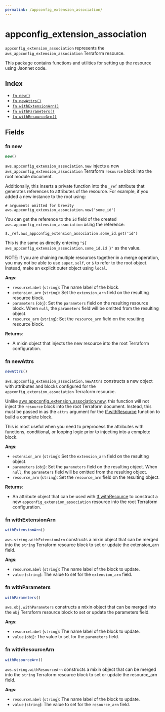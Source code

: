 ```yaml
---
permalink: /appconfig_extension_association/
---
```


# appconfig_extension_association

`appconfig_extension_association` represents the `aws_appconfig_extension_association` Terraform resource.



This package contains functions and utilities for setting up the resource using Jsonnet code.


## Index

* [`fn new()`](#fn-new)
* [`fn newAttrs()`](#fn-newattrs)
* [`fn withExtensionArn()`](#fn-withextensionarn)
* [`fn withParameters()`](#fn-withparameters)
* [`fn withResourceArn()`](#fn-withresourcearn)

## Fields

### fn new

```ts
new()
```


`aws.appconfig_extension_association.new` injects a new `aws_appconfig_extension_association` Terraform `resource`
block into the root module document.

Additionally, this inserts a private function into the `_ref` attribute that generates references to attributes of the
resource. For example, if you added a new instance to the root using:

    # arguments omitted for brevity
    aws.appconfig_extension_association.new('some_id')

You can get the reference to the `id` field of the created `aws.appconfig_extension_association` using the reference:

    $._ref.aws_appconfig_extension_association.some_id.get('id')

This is the same as directly entering `"${ aws_appconfig_extension_association.some_id.id }"` as the value.

NOTE: if you are chaining multiple resources together in a merge operation, you may not be able to use `super`, `self`,
or `$` to refer to the root object. Instead, make an explicit outer object using `local`.

**Args**:
  - `resourceLabel` (`string`): The name label of the block.
  - `extension_arn` (`string`): Set the `extension_arn` field on the resulting resource block.
  - `parameters` (`obj`): Set the `parameters` field on the resulting resource block. When `null`, the `parameters` field will be omitted from the resulting object.
  - `resource_arn` (`string`): Set the `resource_arn` field on the resulting resource block.

**Returns**:
- A mixin object that injects the new resource into the root Terraform configuration.


### fn newAttrs

```ts
newAttrs()
```


`aws.appconfig_extension_association.newAttrs` constructs a new object with attributes and blocks configured for the `appconfig_extension_association`
Terraform resource.

Unlike [aws.appconfig_extension_association.new](#fn-new), this function will not inject the `resource`
block into the root Terraform document. Instead, this must be passed in as the `attrs` argument for the
[tf.withResource](https://github.com/tf-libsonnet/core/tree/main/docs#fn-withresource) function to build a complete block.

This is most useful when you need to preprocess the attributes with functions, conditional, or looping logic prior to
injecting into a complete block.

**Args**:
  - `extension_arn` (`string`): Set the `extension_arn` field on the resulting object.
  - `parameters` (`obj`): Set the `parameters` field on the resulting object. When `null`, the `parameters` field will be omitted from the resulting object.
  - `resource_arn` (`string`): Set the `resource_arn` field on the resulting object.

**Returns**:
  - An attribute object that can be used with [tf.withResource](https://github.com/tf-libsonnet/core/tree/main/docs#fn-withresource) to construct a new `appconfig_extension_association` resource into the root Terraform configuration.


### fn withExtensionArn

```ts
withExtensionArn()
```

`aws.string.withExtensionArn` constructs a mixin object that can be merged into the `string`
Terraform resource block to set or update the extension_arn field.



**Args**:
  - `resourceLabel` (`string`): The name label of the block to update.
  - `value` (`string`): The value to set for the `extension_arn` field.


### fn withParameters

```ts
withParameters()
```

`aws.obj.withParameters` constructs a mixin object that can be merged into the `obj`
Terraform resource block to set or update the parameters field.



**Args**:
  - `resourceLabel` (`string`): The name label of the block to update.
  - `value` (`obj`): The value to set for the `parameters` field.


### fn withResourceArn

```ts
withResourceArn()
```

`aws.string.withResourceArn` constructs a mixin object that can be merged into the `string`
Terraform resource block to set or update the resource_arn field.



**Args**:
  - `resourceLabel` (`string`): The name label of the block to update.
  - `value` (`string`): The value to set for the `resource_arn` field.
